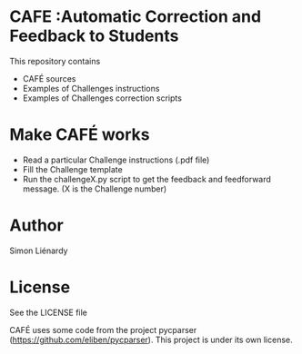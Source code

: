 # CAFE :Automatic Correction and Feedback to Students

This repository contains 
* CAFÉ sources
* Examples of Challenges instructions
* Examples of Challenges correction scripts

# Make CAFÉ works

* Read a particular Challenge instructions (.pdf file)
* Fill the Challenge template
* Run the challengeX.py script to get the feedback and feedforward message. (X is the Challenge number)

# Author

Simon Liénardy

# License

See the LICENSE file 

CAFÉ uses some code from the project pycparser (https://github.com/eliben/pycparser). This project is under its own license.
